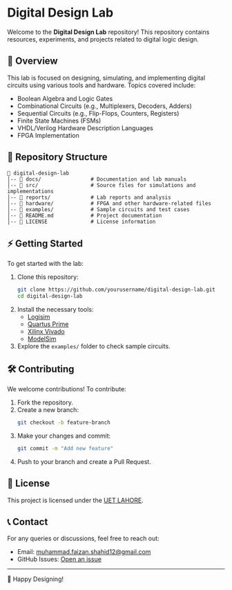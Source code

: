 # Digital Design Lab

Welcome to the **Digital Design Lab** repository! This repository contains resources, experiments, and projects related to digital logic design.

## 📌 Overview
This lab is focused on designing, simulating, and implementing digital circuits using various tools and hardware. Topics covered include:
- Boolean Algebra and Logic Gates
- Combinational Circuits (e.g., Multiplexers, Decoders, Adders)
- Sequential Circuits (e.g., Flip-Flops, Counters, Registers)
- Finite State Machines (FSMs)
- VHDL/Verilog Hardware Description Languages
- FPGA Implementation

## 📂 Repository Structure
```
📁 digital-design-lab
│-- 📁 docs/                # Documentation and lab manuals
│-- 📁 src/                 # Source files for simulations and implementations
│-- 📁 reports/             # Lab reports and analysis
│-- 📁 hardware/            # FPGA and other hardware-related files
│-- 📁 examples/            # Sample circuits and test cases
│-- 📄 README.md            # Project documentation
│-- 📄 LICENSE              # License information
```

## ⚡ Getting Started
To get started with the lab:
1. Clone this repository:
   ```sh
   git clone https://github.com/yourusername/digital-design-lab.git
   cd digital-design-lab
   ```
2. Install the necessary tools:
   - [Logisim](http://www.cburch.com/logisim/)
   - [Quartus Prime](https://www.intel.com/content/www/us/en/software/programmable/quartus-prime/overview.html)
   - [Xilinx Vivado](https://www.xilinx.com/products/design-tools/vivado.html)
   - [ModelSim](https://www.intel.com/content/www/us/en/software/programmable/modelsim/overview.html)
3. Explore the `examples/` folder to check sample circuits.

## 🛠 Contributing
We welcome contributions! To contribute:
1. Fork the repository.
2. Create a new branch:
   ```sh
   git checkout -b feature-branch
   ```
3. Make your changes and commit:
   ```sh
   git commit -m "Add new feature"
   ```
4. Push to your branch and create a Pull Request.

## 📜 License
This project is licensed under the [UET LAHORE](LICENSE).

## 📞 Contact
For any queries or discussions, feel free to reach out:
- Email: muhammad.faizan.shahid12@gmail.com
- GitHub Issues: [Open an issue](https://github.com/faizan09-cmd/digital-design-lab/issues)

---
🚀 Happy Designing!
